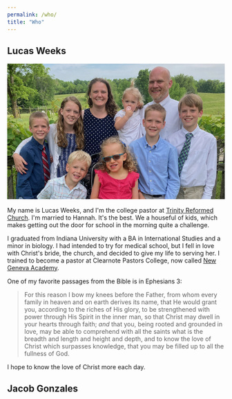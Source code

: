 ```yaml
---
permalink: /who/
title: "Who"
---
```


## Lucas Weeks

![Lucas](../assets/images/lucas.jpeg)

My name is Lucas Weeks, and I'm the college pastor at [Trinity Reformed Church](https://trinityreformed.org). I'm married to Hannah. It's the best. We a houseful of kids, which makes getting out the door for school in the morning quite a challenge.

I graduated from Indiana University with a BA in International Studies and a minor in biology. I had intended to try for medical school, but I fell in love with Christ's bride, the church, and decided to give my life to serving her. I trained to become a pastor at Clearnote Pastors College, now called [New Geneva Academy](https://www.newgenevaacademy.com).

One of my favorite passages from the Bible is in Ephesians 3:

> For this reason I bow my knees before the Father, from whom every family in heaven and on earth derives its name, that He would grant you, according to the riches of His glory, to be strengthened with power through His Spirit in the inner man, so that Christ may dwell in your hearts through faith; _and_ that you, being rooted and grounded in love, may be able to comprehend with all the saints what is the breadth and length and height and depth, and to know the love of Christ which surpasses knowledge, that you may be filled up to all the fullness of God.

I hope to know the love of Christ more each day.

## Jacob Gonzales